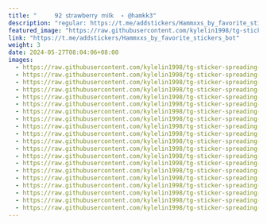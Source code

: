 ```yaml
---
title: "     ‌𝟫𝟤 𝗌𝗍𝗋𝖺𝗐𝖻𝖾𝗋𝗋𝗒 𝗆𝗂𝗅𝗄  ˖ @hamkk3"
description: "regular: https://t.me/addstickers/Hammxxs_by_favorite_stickers_bot"
featured_image: "https://raw.githubusercontent.com/kylelin1998/tg-sticker-spreading-worldwide-images/main/img/a6947d76-de08-4f2f-aa63-ea0baeff9db8.jpg"
link: "https://t.me/addstickers/Hammxxs_by_favorite_stickers_bot"
weight: 3
date: 2024-05-27T08:04:06+08:00
images:
  - https://raw.githubusercontent.com/kylelin1998/tg-sticker-spreading-worldwide-images/main/img/a6947d76-de08-4f2f-aa63-ea0baeff9db8.jpg
  - https://raw.githubusercontent.com/kylelin1998/tg-sticker-spreading-worldwide-images/main/img/7d2bdae4-4ad5-4850-aebc-40089f6773af.jpg
  - https://raw.githubusercontent.com/kylelin1998/tg-sticker-spreading-worldwide-images/main/img/9a594be4-3268-4dd4-bfcc-9378ec7c974f.jpg
  - https://raw.githubusercontent.com/kylelin1998/tg-sticker-spreading-worldwide-images/main/img/11671b14-87ab-44fc-b019-1c51ad04b5e3.jpg
  - https://raw.githubusercontent.com/kylelin1998/tg-sticker-spreading-worldwide-images/main/img/375809a3-ef0f-4b66-81c1-a61de9f4fc67.jpg
  - https://raw.githubusercontent.com/kylelin1998/tg-sticker-spreading-worldwide-images/main/img/81d818c0-043e-484f-a3cc-9f532ca36528.jpg
  - https://raw.githubusercontent.com/kylelin1998/tg-sticker-spreading-worldwide-images/main/img/e8106bee-8c6f-4daf-9663-bff88eef0633.jpg
  - https://raw.githubusercontent.com/kylelin1998/tg-sticker-spreading-worldwide-images/main/img/f93ee876-c36d-46dc-9382-52be266faa3b.jpg
  - https://raw.githubusercontent.com/kylelin1998/tg-sticker-spreading-worldwide-images/main/img/418d0851-0db9-427f-939d-fd8d9a3b9d68.jpg
  - https://raw.githubusercontent.com/kylelin1998/tg-sticker-spreading-worldwide-images/main/img/fb6c0d1f-984d-443e-b1db-e34017bbebf6.jpg
  - https://raw.githubusercontent.com/kylelin1998/tg-sticker-spreading-worldwide-images/main/img/06569702-c460-4231-b9b4-0013ebfeaadc.jpg
  - https://raw.githubusercontent.com/kylelin1998/tg-sticker-spreading-worldwide-images/main/img/220b5e41-4f69-4524-855f-ac885f88b957.jpg
  - https://raw.githubusercontent.com/kylelin1998/tg-sticker-spreading-worldwide-images/main/img/3f1f0612-8bf6-40ec-8c96-190034f4265c.jpg
  - https://raw.githubusercontent.com/kylelin1998/tg-sticker-spreading-worldwide-images/main/img/03dee749-c4d1-4174-84a3-b91eb622aea3.jpg
  - https://raw.githubusercontent.com/kylelin1998/tg-sticker-spreading-worldwide-images/main/img/0e15f78d-d826-4d29-9fb0-0ec3b8b0bd64.jpg
  - https://raw.githubusercontent.com/kylelin1998/tg-sticker-spreading-worldwide-images/main/img/297763b5-4467-456b-a016-7bc56e10ed17.jpg
  - https://raw.githubusercontent.com/kylelin1998/tg-sticker-spreading-worldwide-images/main/img/1b18207b-d10a-4794-a2c2-805102958e95.jpg
  - https://raw.githubusercontent.com/kylelin1998/tg-sticker-spreading-worldwide-images/main/img/da18a0cc-2b61-4da6-9ba2-d7a2cbfcc590.jpg
  - https://raw.githubusercontent.com/kylelin1998/tg-sticker-spreading-worldwide-images/main/img/afa8baf7-5258-4076-a8c2-bf8f28417d48.jpg
  - https://raw.githubusercontent.com/kylelin1998/tg-sticker-spreading-worldwide-images/main/img/8bad9d4a-9fff-41c0-b06e-5ba8d8442f38.jpg
---
```

